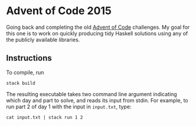 # Advent of Code 2015

Going back and completing the old
[Advent of Code](https://adventofcode.com) challenges. My goal for this one
is to work on quickly producing tidy Haskell solutions using any of the publicly
available libraries.

## Instructions

To compile, run
```
stack build
```

The resulting executable takes two command line argument indicating which day
and part to solve, and reads its input from stdin. For example, to run part 2
of day 1 with the input in `input.txt`, type:
```
cat input.txt | stack run 1 2
```
